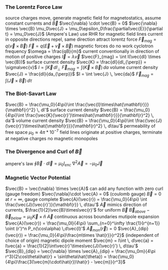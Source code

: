 ### The Lorentz Force Law
source charges move, generate magnetic field
for magnetostatics, assume constant currents and $\vec{B}$
	$\vec{\nabla} \cdot \vec{B} = 0$
	$\vec{\nabla} \times \vec{B} \mu_0\vec{J} + \mu_0\epsilon_0\frac{\partial\vec{E}}{\partial t} = \mu_0\vec{J}$ (Ampere's Law)
use RHR for magnetic field lines
current in opposite directions repel, same direction attract
lorentz force
	$\vec{F}_{mag} = q(\vec{v}\times\vec{B})$
	$\vec{F} = q(\vec{E}+\vec{v}\times\vec{B})$
	magnetic forces do no work
cyclotron frequency $\omega = \frac{qB}{m}$
current
	conventionally in direction of motion of positive charges
	$\vec{I} = \lambda \vec{v}$
	$\vec{F}_{mag} = \int I(\vec{dl} \times \vec{B})$
	surface current density $\vec{K} = \frac{dI}{dl_{\perp}} = \sigma\vec{v}$
		$I = \int \vec{K} \, dl_{\perp}$
		$\vec{F}_{mag} = \int(\vec{K}\times\vec{B}) \, da$
	volume current density $\vec{J} = \frac{dI}{da_{\perp}}$
		$I = \int \vec{J} \, \vec{da}$
		$\vec{F}_{mag} = \int (\vec{J} \times \vec{B}) \, d\tau$
### The Biot-Savart Law
$\vec{B} = \frac{\mu_0}{4\pi}\int \frac{\vec{I}\times\hat{\mathbf{r}}}{\mathbf{r}^2} \, dl'$
	surface current density
		$\vec{B} = \frac{\mu_0}{4\pi}\int \frac{\vec{K}(\vec{r}')\times\hat{\mathbf{r}}}{\mathbf{r}^2} \, da'$
	volume current density
		$\vec{B} = \frac{\mu_0}{4\pi}\int \frac{\vec{J}(\vec{r}')\times\hat{\mathbf{r}}}{\mathbf{r}^2} \, d\tau'$
	permeability of free space $\mu_0 \approx 4\pi*10^{-7}$
field lines originate at positive charges, terminate at negative charges
	no magnetic monopoles
### The Divergence and Curl of $\vec{B}$
ampere's law
	$\oint \vec{B} \cdot d\vec{l} = \mu_0I_{enc}$
	$\nabla^2 \vec{A} = -\mu_0\vec{J}$
### Magnetic Vector Potential
$\vec{B} = \vec{\nabla} \times \vec{A}$
	can add any function with zero curl (gauge freedom)
		$\vec{\nabla}\cdot \vec{A} = 0$ (coulomb gauge)
		$\vec{B} = 0$ at $r=\infty$, gauge complete
$\vec{A}(\vec{r}) = \frac{\mu_0}{4\pi} \int \frac{\vec{J}(\vec{r}')}{\mathbf{r}} \, d\tau'$
	$\vec{A}$ mimics direction of currents, $\frac{1}{2}\vec{B}\times\vec{r}'$ for uniform $\vec{B}$
$\vec{B}_{above} - \vec{B}_{below} = \mu_0\vec{K}\times\hat{n}$
$\vec{A}$ continuous across boundaries
mutipole expansion
	$\vec{A}(\vec{r}) = \frac{\mu_0I}{4\pi} \sum_{n=0}^\infty \frac{1}{r^{n+1}} \oint (r')^n P_n(\cos\alpha) \,d\vec{l}'$
	$\vec{A}_{mon}(\vec{r}) = 0$
	$\vec{A}_{dip}(\vec{r}) = \frac{\mu_0}{4\pi}\frac{m\times \hat{r}}{r^2}$ (independent of choice of origin)
	magnetic dipole moment
		$\vec{m} = I\int \, d\vec{a} = I\vec{a} = \frac{1}{2}\int\vec{r}'\times\vec{J}(\vec{r}') \, d\tau'$
		$\vec{B}_{dip} = \vec{\nabla} \times \vec{A}_{dip} = \frac{\mu_0m}{4\pi r^3}(2\cos\theta\hat{r} + \sin\theta\hat{\theta}) = \frac{\mu_0}{4\pi}\frac{3(\vec{m}\cdot\hat{r})\hat{r} - \vec{m}}{r^3}$ 		